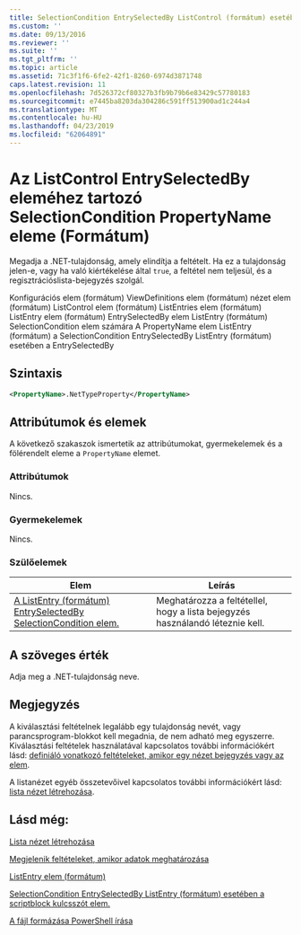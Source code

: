 ```yaml
---
title: SelectionCondition EntrySelectedBy ListControl (formátum) esetében a PropertyName eleme |} A Microsoft Docs
ms.custom: ''
ms.date: 09/13/2016
ms.reviewer: ''
ms.suite: ''
ms.tgt_pltfrm: ''
ms.topic: article
ms.assetid: 71c3f1f6-6fe2-42f1-8260-6974d3871748
caps.latest.revision: 11
ms.openlocfilehash: 7d526372cf80327b3fb9b79b6e83429c57780183
ms.sourcegitcommit: e7445ba8203da304286c591ff513900ad1c244a4
ms.translationtype: MT
ms.contentlocale: hu-HU
ms.lasthandoff: 04/23/2019
ms.locfileid: "62064891"
---
```

# <a name="propertyname-element-for-selectioncondition-for-entryselectedby-for-listcontrol-format"></a>Az ListControl EntrySelectedBy eleméhez tartozó SelectionCondition PropertyName eleme (Formátum)

Megadja a .NET-tulajdonság, amely elindítja a feltételt. Ha ez a tulajdonság jelen-e, vagy ha való kiértékelése által `true`, a feltétel nem teljesül, és a regisztrációslista-bejegyzés szolgál.

Konfigurációs elem (formátum) ViewDefinitions elem (formátum) nézet elem (formátum) ListControl elem (formátum) ListEntries elem (formátum) ListEntry elem (formátum) EntrySelectedBy elem ListEntry (formátum) SelectionCondition elem számára A PropertyName elem ListEntry (formátum) a SelectionCondition EntrySelectedBy ListEntry (formátum) esetében a EntrySelectedBy

## <a name="syntax"></a>Szintaxis

```xml
<PropertyName>.NetTypeProperty</PropertyName>
```

## <a name="attributes-and-elements"></a>Attribútumok és elemek

A következő szakaszok ismertetik az attribútumokat, gyermekelemek és a fölérendelt eleme a `PropertyName` elemet.

### <a name="attributes"></a>Attribútumok

Nincs.

### <a name="child-elements"></a>Gyermekelemek

Nincs.

### <a name="parent-elements"></a>Szülőelemek

|Elem|Leírás|
|-------------|-----------------|
|[A ListEntry (formátum) EntrySelectedBy SelectionCondition elem.](./selectioncondition-element-for-entryselectedby-for-listcontrol-format.md)|Meghatározza a feltétellel, hogy a lista bejegyzés használandó léteznie kell.|

## <a name="text-value"></a>A szöveges érték

Adja meg a .NET-tulajdonság neve.

## <a name="remarks"></a>Megjegyzés

A kiválasztási feltételnek legalább egy tulajdonság nevét, vagy parancsprogram-blokkot kell megadnia, de nem adható meg egyszerre. Kiválasztási feltételek használatával kapcsolatos további információkért lásd: [definiáló vonatkozó feltételeket, amikor egy nézet bejegyzés vagy az elem](./defining-conditions-for-displaying-data.md).

A listanézet egyéb összetevőivel kapcsolatos további információkért lásd: [lista nézet létrehozása](./creating-a-list-view.md).

## <a name="see-also"></a>Lásd még:

[Lista nézet létrehozása](./creating-a-list-view.md)

[Megjelenik feltételeket, amikor adatok meghatározása](./defining-conditions-for-displaying-data.md)

[ListEntry elem (formátum)](./listentry-element-for-listcontrol-format.md)

[SelectionCondition EntrySelectedBy ListEntry (formátum) esetében a scriptblock kulcsszót elem.](./scriptblock-element-for-selectioncondition-for-entryselectedby-for-listcontrol-format.md)

[A fájl formázása PowerShell írása](./writing-a-powershell-formatting-file.md)
